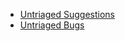 * [Untriaged Suggestions](https://github.com/Microsoft/TypeScript/issues?q=is%3Aopen+is%3Aissue+label%3A%22Suggestion%22+-label%3A%22Needs+Proposal%22+-label%3A%22Needs+More+Info%22+)
 * [Untriaged Bugs](https://github.com/Microsoft/TypeScript/issues?q=is%3Aopen+is%3Aissue+label%3Abug+no%3Amilestone)
